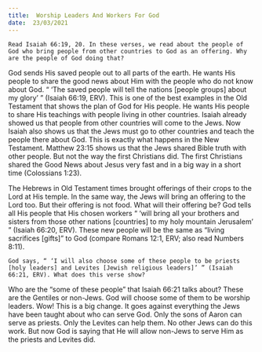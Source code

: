 ```yaml
---
title:  Worship Leaders And Workers For God 
date:  23/03/2021
---
```


`Read Isaiah 66:19, 20. In these verses, we read about the people of God who bring people from other countries to God as an offering. Why are the people of God doing that?`

God sends His saved people out to all parts of the earth. He wants His people to share the good news about Him with the people who do not know about God. “ ‘The saved people will tell the nations [people groups] about my glory’ ” (Isaiah 66:19, ERV). This is one of the best examples in the Old Testament that shows the plan of God for His people. He wants His people to share His teachings with people living in other countries. Isaiah already showed us that people from other countries will come to the Jews. Now Isaiah also shows us that the Jews must go to other countries and teach the people there about God. This is exactly what happens in the New Testament. Matthew 23:15 shows us that the Jews shared Bible truth with other people. But not the way the first Christians did. The first Christians shared the Good News about Jesus very fast and in a big way in a short time (Colossians 1:23).

The Hebrews in Old Testament times brought offerings of their crops to the Lord at His temple. In the same way, the Jews will bring an offering to the Lord too. But their offering is not food. What will their offering be? God tells all His people that His chosen workers “ ‘will bring all your brothers and sisters from those other nations [countries] to my holy mountain Jerusalem’ ” (Isaiah 66:20, ERV). These new people will be the same as “living sacrifices [gifts]” to God (compare Romans 12:1, ERV; also read Numbers 8:11).

`God says, “ ‘I will also choose some of these people to be priests [holy leaders] and Levites [Jewish religious leaders]’ ” (Isaiah 66:21, ERV). What does this verse show?`

Who are the “some of these people” that Isaiah 66:21 talks about? These are the Gentiles or non-Jews. God will choose some of them to be worship leaders. Wow! This is a big change. It goes against everything the Jews have been taught about who can serve God. Only the sons of Aaron can serve as priests. Only the Levites can help them. No other Jews can do this work. But now God is saying that He will allow non-Jews to serve Him as the priests and Levites did.